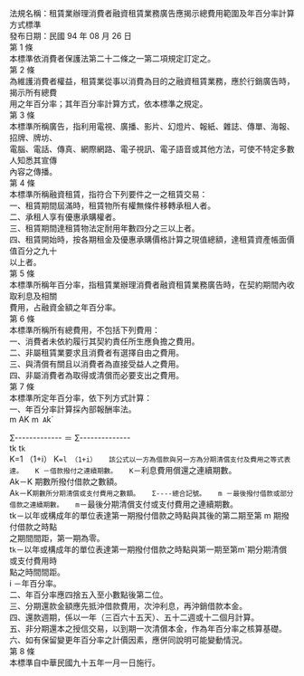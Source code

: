 法規名稱：租賃業辦理消費者融資租賃業務廣告應揭示總費用範圍及年百分率計算方式標準  
發布日期：民國 94 年 08 月 26 日  
第 1 條  
本標準依消費者保護法第二十二條之一第二項規定訂定之。  
第 2 條  
為維護消費者權益，租賃業從事以消費為目的之融資租賃業務，應於行銷廣告時，揭示所有總費  
用之年百分率；其年百分率計算方式，依本標準之規定。  
第 3 條  
本標準所稱廣告，指利用電視、廣播、影片、幻燈片、報紙、雜誌、傳單、海報、招牌、牌坊、  
電腦、電話、傳真、網際網路、電子視訊、電子語音或其他方法，可使不特定多數人知悉其宣傳  
內容之傳播。  
第 4 條  
本標準所稱融資租賃，指符合下列要件之一之租賃交易：  
一、租賃期間屆滿時，租賃物所有權無條件移轉承租人者。  
二、承租人享有優惠承購權者。  
三、租賃期間達租賃物法定耐用年數四分之三以上者。  
四、租賃開始時，按各期租金及優惠承購價格計算之現值總額，達租賃資產帳面價值百分之九十  
以上者。  
第 5 條  
本標準所稱年百分率，指租賃業辦理消費者融資租賃業務廣告時，在契約期間內收取利息及相關  
費用，占融資金額之年百分率。  
第 6 條  
本標準所稱所有總費用，不包括下列費用：  
一、消費者未依約履行其契約責任所生應負擔之費用。  
二、非屬租賃業要求且消費者有選擇自由之費用。  
三、與清償有關且以消費者為直接受益人之費用。  
四、非屬消費者為取得或清償而必要支出之費用。  
第 7 條  
本標準所定年百分率，依下列方式計算：  
一、年百分率計算採內部報酬率法。  
m AK m` A`k`  


Σ------------- ＝ Σ--------------  
tk t`k`  
K=1 （1+i） K`=l （1+i）  
該公式以一方為借款與另一方為分期清償支付及費用之等式表達。  
K －借款撥付之連續期數。  
K`－利息費用償還之連續期數。  
Ak－K 期數所撥付借款之數額。  
A`k`－K`期數所分期清償或支付費用之數額。  
Σ----總合記號。  
m －最後撥付借款或部分借款之連續期數。  
m`－最後分期清償支付或支付費用之連續期數。  
tk－以年或構成年的單位表達第一期撥付借款之時點與其後的第二期至第 m 期撥付借款之時點  
之期間間距，第一期為零。  
t`k`－以年或構成年的單位表達第一期撥付借款之時點與第一期至第m`期分期清償或支付費用時  
點之時間間距。  
i －年百分率。  
二、年百分率應四捨五入至小數點後第二位。  
三、分期還款金額應先抵沖借款費用，次沖利息，再沖銷借款本金。  
四、還款週期，係以一年（三百六十五天）、五十二週或十二個月計算。  
五、非分期還本之授信交易，以到期一次清償本金，作為年百分率之核算基礎。  
六、如有保留變更年百分率之計價因素，應併同說明可能變動情況。  
第 8 條  
本標準自中華民國九十五年一月一日施行。  



